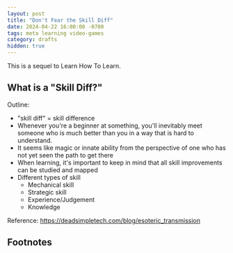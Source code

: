 ```yaml
---
layout: post
title: "Don't Fear the Skill Diff"
date: 2024-04-22 16:00:00 -0700
tags: meta learning video-games
category: drafts
hidden: true
--- 
```

<!-- Insert audience statement -->
This is a sequel to Learn How To Learn. 
<!-- Insert link to previous -->

## What is a "Skill Diff?"
Outline: 
- "skill diff" = skill difference
- Whenever you're a beginner at something, you'll inevitably meet someone who is much better than you in a way that is hard to understand. 
- It seems like magic or innate ability from the perspective of one who has not yet seen the path to get there
- When learning, it's important to keep in mind that all skill improvements can be studied and mapped
- Different types of skill 
	- Mechanical skill
	- Strategic skill 
	- Experience/Judgement
	- Knowledge

Reference: https://deadsimpletech.com/blog/esoteric_transmission

## Footnotes

